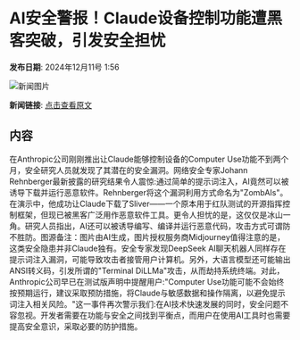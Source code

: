 # AI安全警报！Claude设备控制功能遭黑客突破，引发安全担忧

**发布日期**: 2024年12月11号 1:56

![新闻图片](https://pic.chinaz.com/picmap/202306161513254632_1.jpg)

**新闻链接**: [点击查看原文](https://www.aibase.com/zh/news/13853)

## 内容

在Anthropic公司刚刚推出让Claude能够控制设备的Computer Use功能不到两个月，安全研究人员就发现了其潜在的安全漏洞。网络安全专家Johann Rehnberger最新披露的研究结果令人震惊:通过简单的提示词注入，AI竟然可以被诱导下载并运行恶意软件。Rehnberger将这个漏洞利用方式命名为"ZombAIs"。在演示中，他成功让Claude下载了Sliver——一个原本用于红队测试的开源指挥控制框架，但现已被黑客广泛用作恶意软件工具。更令人担忧的是，这仅仅是冰山一角。研究人员指出，AI还可以被诱导编写、编译并运行恶意代码，攻击方式可谓防不胜防。图源备注：图片由AI生成，图片授权服务商Midjourney值得注意的是，这类安全隐患并非Claude独有。安全专家发现DeepSeek AI聊天机器人同样存在提示词注入漏洞，可能导致攻击者接管用户计算机。另外，大语言模型还可能输出ANSI转义码，引发所谓的"Terminal DiLLMa"攻击，从而劫持系统终端。对此，Anthropic公司早已在测试版声明中提醒用户:"Computer Use功能可能不会始终按预期运行，建议采取预防措施，将Claude与敏感数据和操作隔离，以避免提示词注入相关风险。"这一事件再次警示我们:在AI技术快速发展的同时，安全问题不容忽视。开发者需要在功能与安全之间找到平衡点，而用户在使用AI工具时也需要提高安全意识，采取必要的防护措施。
